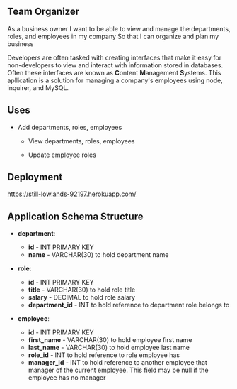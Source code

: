 ## Team Organizer ##

As a business owner
I want to be able to view and manage the departments, roles, and employees in my company
So that I can organize and plan my business



Developers are often tasked with creating interfaces that make it easy for non-developers to view and interact with information stored in databases. Often these interfaces are known as **C**ontent **M**anagement **S**ystems. This apllication is a solution for managing a company's employees using node, inquirer, and MySQL.

## Uses ## 

* Add departments, roles, employees

  * View departments, roles, employees

  * Update employee roles


## Deployment ##

https://still-lowlands-92197.herokuapp.com/

## Application Schema Structure ## 
* **department**:

  * **id** - INT PRIMARY KEY
  * **name** - VARCHAR(30) to hold department name

* **role**:

  * **id** - INT PRIMARY KEY
  * **title** -  VARCHAR(30) to hold role title
  * **salary** -  DECIMAL to hold role salary
  * **department_id** -  INT to hold reference to department role belongs to

* **employee**:

  * **id** - INT PRIMARY KEY
  * **first_name** - VARCHAR(30) to hold employee first name
  * **last_name** - VARCHAR(30) to hold employee last name
  * **role_id** - INT to hold reference to role employee has
  * **manager_id** - INT to hold reference to another employee that manager of the current employee. This field may be null if the employee has no manager

